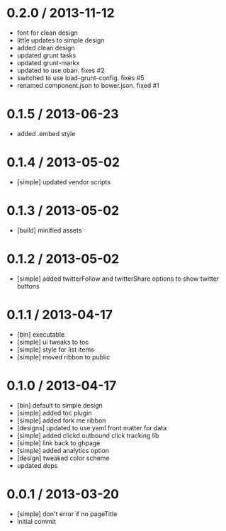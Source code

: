 
0.2.0 / 2013-11-12 
==================

  * font for clean design
  * little updates to simple design
  * added clean design
  * updated grunt tasks
  * updated grunt-markx
  * updated to use oban.  fixes #2
  * switched to use load-grunt-config.  fixes #5
  * renamed component.json to bower.json. fixed #1

0.1.5 / 2013-06-23 
==================

  * added .embed style

0.1.4 / 2013-05-02 
==================

  * [simple] updated vendor scripts

0.1.3 / 2013-05-02 
==================

  * [build] minified assets

0.1.2 / 2013-05-02 
==================

  * [simple] added twitterFollow and twitterShare options to show twitter buttons

0.1.1 / 2013-04-17 
==================

  * [bin] executable
  * [simple] ui tweaks to toc
  * [simple] style for list items
  * [simple] moved ribbon to public

0.1.0 / 2013-04-17 
==================

  * [bin] default to simple design
  * [simple] added toc plugin
  * [simple] added fork me ribbon
  * [designs] updated to use yaml front matter for data
  * [simple] added clickd outbound click tracking lib
  * [simple] link back to ghpage
  * [simple] added analytics option
  * [design] tweaked color scheme
  * updated deps

0.0.1 / 2013-03-20 
==================

  * [simple] don't error if no pageTitle
  * initial commit
